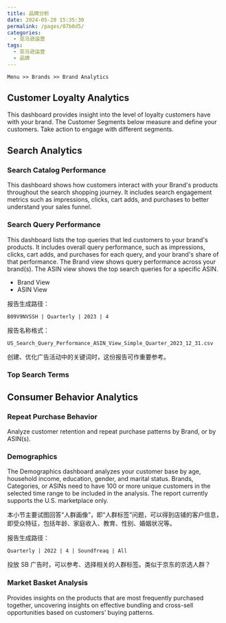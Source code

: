 ```yaml
---
title: 品牌分析
date: 2024-05-20 15:35:30
permalink: /pages/07b0d5/
categories: 
  - 亚马逊运营
tags: 
  - 亚马逊运营
  - 品牌
---
```


`Menu >> Brands >> Brand Analytics`

## Customer Loyalty Analytics

This dashboard provides insight into the level of loyalty customers have with your brand. The Customer Segments below measure and define your customers. Take action to engage with different segments.

## Search Analytics

### Search Catalog Performance

This dashboard shows how customers interact with your Brand's products throughout the search shopping journey. It includes search engagement metrics such as impressions, clicks, cart adds, and purchases to better understand your sales funnel.

### Search Query Performance

This dashboard lists the top queries that led customers to your brand's products. It includes overall query performance, such as impressions, clicks, cart adds, and purchases for each query, and your brand's share of that performance. The Brand view shows query performance across your brand(s). The ASIN view shows the top search queries for a specific ASIN.

- Brand View
- ASIN View

报告生成路径：

`B09V9NVSSH | Quarterly | 2023 | 4`

报告名称格式：

`US_Search_Query_Performance_ASIN_View_Simple_Quarter_2023_12_31.csv`

创建、优化广告活动中的关键词时，这份报告可作重要参考。

### Top Search Terms

## Consumer Behavior Analytics

### Repeat Purchase Behavior

Analyze customer retention and repeat purchase patterns by Brand, or by ASIN(s).

### Demographics

The Demographics dashboard analyzes your customer base by age, household income, education, gender, and marital status. Brands, Categories, or ASINs need to have 100 or more unique customers in the selected time range to be included in the analysis. The report currently supports the U.S. marketplace only.

本小节主要试图回答“人群画像”，即“人群标签”问题，可以得到店铺的客户信息，即受众特征，包括年龄、家庭收入、教育、性别、婚姻状况等。

报告生成路径：

`Quarterly | 2022 | 4 | Soundfreaq | All`

投放 SB 广告时，可以参考、选择相关的人群标签。类似于京东的京选人群？

### Market Basket Analysis

Provides insights on the products that are most frequently purchased together, uncovering insights on effective bundling and cross-sell opportunities based on customers’ buying patterns.

